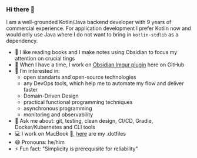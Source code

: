 ### Hi there 👋

I am a well-grounded Kotlin/Java backend developer with 9 years of commercial experience.
For application development I prefer Kotlin now and would only use Java where I do not want to bring in `kotlin-stdlib` as a dependency.

- 📕 I like reading books and I make notes using Obsidian to focus my attention on crucial tings
- 🌱 When I have a time, I work on [Obsidian Imgur plugin](https://github.com/gavvvr/obsidian-imgur-plugin) here on GitHub
- 🔭 I’m interested in:
  - open standarts and open-source technologies
  - any DevOps tools, which help me to automate my flow and deliver faster
  - Domain-Driven Design
  - practical functional programming techniques
  - asynchronous programming
  - monitoring and observability
- 💬 Ask me about: git, testing, clean design, CI/CD, Gradle, Docker/Kubernetes and CLI tools
- 💻 I work on MacBook , [here](https://github.com/gavvvr/dotfiles) are my .dotfiles
- 😄 Pronouns: he/him
- ⚡ Fun fact: "Simplicity is prerequisite for reliability"


<!--- 🤔 I’m looking for help with ...-->
<!--- 👯 I’m looking to collaborate on ...-->
